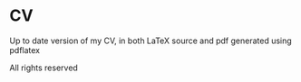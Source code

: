 # CV
Up to date version of my CV, in both LaTeX source and pdf generated using pdflatex

All rights reserved

